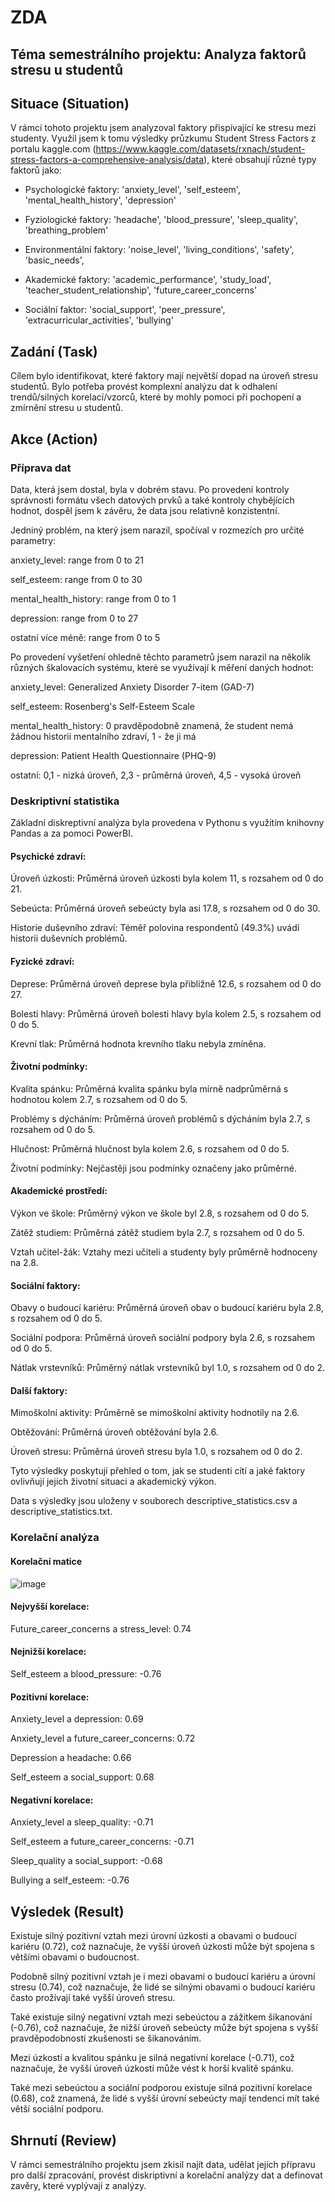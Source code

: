# ZDA

## Téma semestrálního projektu: Analyza faktorů stresu u studentů

## Situace (Situation)

V rámci tohoto projektu jsem analyzoval faktory přispívající ke stresu mezi studenty. Využil jsem k tomu výsledky průzkumu Student Stress Factors z portalu kaggle.com (https://www.kaggle.com/datasets/rxnach/student-stress-factors-a-comprehensive-analysis/data), které obsahují různé typy faktorů jako:

- Psychologické faktory: 'anxiety_level', 'self_esteem', 'mental_health_history', 'depression'

- Fyziologické faktory: 'headache', 'blood_pressure', 'sleep_quality', 'breathing_problem'

- Environmentální faktory: 'noise_level', 'living_conditions', 'safety', 'basic_needs',

- Akademické faktory: 'academic_performance', 'study_load', 'teacher_student_relationship', 'future_career_concerns'

- Sociální faktor: 'social_support', 'peer_pressure', 'extracurricular_activities', 'bullying'

## Zadání (Task)

Cílem bylo identifikovat, které faktory mají největší dopad na úroveň stresu studentů. Bylo potřeba provést komplexní analýzu dat k odhalení trendů/silných korelací/vzorců, které by mohly pomoci při pochopení a zmírnění stresu u studentů.

## Akce (Action)

### Příprava dat

Data, která jsem dostal, byla v dobrém stavu. Po provedení kontroly správnosti formátu všech datových prvků a také kontroly chybějících hodnot, dospěl jsem k závěru, že data jsou relativně konzistentní.

Jedniný problém, na který jsem narazil, spočíval v rozmezích pro určité parametry:

anxiety_level: range from 0 to 21

self_esteem: range from 0 to 30

mental_health_history: range from 0 to 1

depression: range from 0 to 27

ostatní více méně: range from 0 to 5

Po provedení vyšetření ohledně těchto parametrů jsem narazil na několik různých škalovacích systému, které se využívají k měření daných hodnot:

anxiety_level: Generalized Anxiety Disorder 7-item (GAD-7)

self_esteem: Rosenberg's Self-Esteem Scale

mental_health_history: 0 pravděpodobně znamená, že student nemá žádnou historii mentalního zdraví, 1 - že ji má

depression: Patient Health Questionnaire (PHQ-9)

ostatní: 0,1 - nizká úroveň, 2,3 - průměrná úroveň, 4,5 - vysoká úroveň

### Deskriptivní statistika
Základní diskreptivní analýza byla provedena v Pythonu s využitím knihovny Pandas a za pomoci PowerBI.

#### Psychické zdraví:

Úroveň úzkosti: Průměrná úroveň úzkosti byla kolem 11, s rozsahem od 0 do 21.

Sebeúcta: Průměrná úroveň sebeúcty byla asi 17.8, s rozsahem od 0 do 30.

Historie duševního zdraví: Téměř polovina respondentů (49.3%) uvádí historii duševních problémů.

#### Fyzické zdraví:

Deprese: Průměrná úroveň deprese byla přibližně 12.6, s rozsahem od 0 do 27.

Bolesti hlavy: Průměrná úroveň bolesti hlavy byla kolem 2.5, s rozsahem od 0 do 5.

Krevní tlak: Průměrná hodnota krevního tlaku nebyla zmíněna.

#### Životní podmínky:

Kvalita spánku: Průměrná kvalita spánku byla mírně nadprůměrná s hodnotou kolem 2.7, s rozsahem od 0 do 5.

Problémy s dýcháním: Průměrná úroveň problémů s dýcháním byla 2.7, s rozsahem od 0 do 5.

Hlučnost: Průměrná hlučnost byla kolem 2.6, s rozsahem od 0 do 5.

Životní podmínky: Nejčastěji jsou podmínky označeny jako průměrné.

#### Akademické prostředí:

Výkon ve škole: Průměrný výkon ve škole byl 2.8, s rozsahem od 0 do 5.

Zátěž studiem: Průměrná zátěž studiem byla 2.7, s rozsahem od 0 do 5.

Vztah učitel-žák: Vztahy mezi učiteli a studenty byly průměrně hodnoceny na 2.8.

#### Sociální faktory:

Obavy o budoucí kariéru: Průměrná úroveň obav o budoucí kariéru byla 2.8, s rozsahem od 0 do 5.

Sociální podpora: Průměrná úroveň sociální podpory byla 2.6, s rozsahem od 0 do 5.

Nátlak vrstevníků: Průměrný nátlak vrstevníků byl 1.0, s rozsahem od 0 do 2.

#### Další faktory:

Mimoškolní aktivity: Průměrně se mimoškolní aktivity hodnotily na 2.6.

Obtěžování: Průměrná úroveň obtěžování byla 2.6.

Úroveň stresu: Průměrná úroveň stresu byla 1.0, s rozsahem od 0 do 2.

Tyto výsledky poskytují přehled o tom, jak se studenti cítí a jaké faktory ovlivňují jejich životní situaci a akademický výkon.

Data s výsledky jsou uloženy v souborech descriptive_statistics.csv a descriptive_statistics.txt.

### Korelační analýza

#### Korelační matice
![image](https://github.com/mamaegeo/ZDA/assets/135848732/9e619b53-c9ee-47c4-a0e2-9d4057504fe5)

#### Nejvyšší korelace:

Future_career_concerns a stress_level: 0.74

#### Nejnižší korelace:

Self_esteem a blood_pressure: -0.76

#### Pozitivní korelace:

Anxiety_level a depression: 0.69

Anxiety_level a future_career_concerns: 0.72

Depression a headache: 0.66

Self_esteem a social_support: 0.68

#### Negativní korelace:

Anxiety_level a sleep_quality: -0.71

Self_esteem a future_career_concerns: -0.71

Sleep_quality a social_support: -0.68

Bullying a self_esteem: -0.76

## Výsledek (Result)

Existuje silný pozitivní vztah mezi úrovní úzkosti a obavami o budoucí kariéru (0.72), což naznačuje, že vyšší úroveň úzkosti může být spojena s většími obavami o budoucnost.

Podobně silný pozitivní vztah je i mezi obavami o budoucí kariéru a úrovní stresu (0.74), což naznačuje, že lidé se silnými obavami o budoucí kariéru často prožívají také vyšší úroveň stresu.

Také existuje silný negativní vztah mezi sebeúctou a zážitkem šikanování (-0.76), což naznačuje, že nižší úroveň sebeúcty může být spojena s vyšší pravděpodobností zkušenosti se šikanováním.

Mezi úzkostí a kvalitou spánku je silná negativní korelace (-0.71), což naznačuje, že vyšší úroveň úzkosti může vést k horší kvalitě spánku.

Také mezi sebeúctou a sociální podporou existuje silná pozitivní korelace (0.68), což znamená, že lidé s vyšší úrovní sebeúcty mají tendenci mít také větší sociální podporu.

## Shrnutí (Review)

V rámci semestrálního projektu jsem zkisil najít data, udělat jejích přípravu pro další zpracování, provést diskriptivní a korelační analýzy dat a definovat zavěry, které vyplývají z analýzy.
